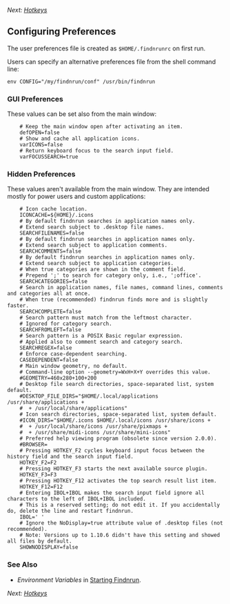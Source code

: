 _Next: [Hotkeys](hotkey.md)_

## Configuring Preferences

The user preferences file is created as `$HOME/.findnrunrc` on first run.

Users can specify an alternative preferences file from the shell command
line:

    env CONFIG="/my/findnrun/conf" /usr/bin/findnrun

### GUI Preferences

These values can be set also from the main window:
```gettext
    # Keep the main window open after activating an item.
    defOPEN=false
    # Show and cache all application icons.
    varICONS=false
    # Return keyboard focus to the search input field.
    varFOCUSSEARCH=true
```

### Hidden Preferences

These values aren't available from the main window. They are intended mostly for
power users and custom applications:
```gettext
    # Icon cache location.
    ICONCACHE=${HOME}/.icons
    # By default findnrun searches in application names only.
    # Extend search subject to .desktop file names.
    SEARCHFILENAMES=false
    # By default findnrun searches in application names only.
    # Extend search subject to application comments.
    SEARCHCOMMENTS=false
    # By default findnrun searches in application names only.
    # Extend search subject to application categories.
    # When true categories are shown in the comment field.
    # Prepend ';' to search for category only, i.e., ';office'.
    SEARCHCATEGORIES=false
    # Search in application names, file names, command lines, comments and categories all at once.
    # When true (recommended) findnrun finds more and is slightly faster.
    SEARCHCOMPLETE=false
    # Search pattern must match from the leftmost character.
    # Ignored for category search.
    SEARCHFROMLEFT=false
    # Search pattern is a POSIX Basic regular expression.
    # Applied also to comment search and category search.
    SEARCHREGEX=false
    # Enforce case-dependent searching.
    CASEDEPENDENT=false
    # Main window geometry, no default.
    # Command-line option --geometry=WxH+X+Y overrides this value.
    #GEOMETRY=460x280+100+200
    # Desktop file search directories, space-separated list, system default.
    #DESKTOP_FILE_DIRS="$HOME/.local/applications /usr/share/applications +
    #  + /usr/local/share/applications"
    # Icon search directories, space-separated list, system default.
    #ICON_DIRS="$HOME/.icons $HOME/.local/icons /usr/share/icons +
    #  + /usr/local/share/icons /usr/share/pixmaps +
    #  + /usr/share/midi-icons /usr/share/mini-icons"
    # Preferred help viewing program (obsolete since version 2.0.0).
    #BROWSER=
    # Pressing HOTKEY_F2 cycles keyboard input focus between the history field and the search input field.
    HOTKEY_F2=F2
    # Pressing HOTKEY_F3 starts the next available source plugin.
    HOTKEY_F3=F3
    # Pressing HOTKEY_F12 activates the top search result list item.
    HOTKEY_F12=F12
    # Entering IBOL+IBOL makes the search input field ignore all characters to the left of IBOL+IBOL included. 
    # This is a reserved setting; do not edit it. If you accidentally do, delete the line and restart findnrun.
    IBOL=' '
    # Ignore the NoDisplay=true attribute value of .desktop files (not recommended).
    # Note: Versions up to 1.10.6 didn't have this setting and showed all files by default.
    SHOWNODISPLAY=false
```

### See Also

 * _Environment Variables_ in [Starting Findnrun](running.md).

_Next: [Hotkeys](hotkey.md)_

